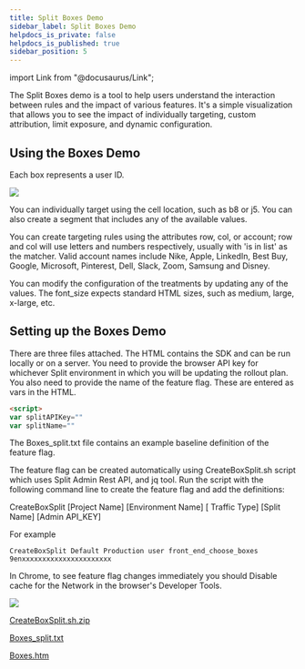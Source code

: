 ```yaml
---
title: Split Boxes Demo
sidebar_label: Split Boxes Demo
helpdocs_is_private: false
helpdocs_is_published: true
sidebar_position: 5
---
```


import Link from "@docusaurus/Link";

<p>
  <button hidden style={{borderRadius:'8px', border:'1px', fontFamily:'Courier New', fontWeight:'800', textAlign:'left'}}> help.split.io link: https://help.split.io/hc/en-us/articles/360039405371-Split-Boxes-Demo  <br /> ✘ images still hosted on help.split.io </button>
</p>

The Split Boxes demo is a tool to help users understand the interaction between rules and the impact of various features. It's a simple visualization that allows you to see the impact of individually targeting, custom attribution, limit exposure, and dynamic configuration.

## Using the Boxes Demo

Each box represents a user ID.  

![](https://help.split.io/hc/article_attachments/26801689779725)

You can individually target using the cell location, such as b8 or j5.  You can also create a segment that includes any of the available values.

You can create targeting rules using the attributes row, col, or account; row and col will use letters and numbers respectively, usually with 'is in list' as the matcher.  Valid account names include Nike, Apple, LinkedIn, Best Buy, Google, Microsoft, Pinterest, Dell, Slack, Zoom, Samsung and Disney.

You can modify the configuration of the treatments by updating any of the values.  The font_size expects standard HTML sizes, such as medium, large, x-large, etc.

## Setting up the Boxes Demo

There are three files attached.  The HTML contains the SDK and can be run locally or on a server.  You need to provide the browser API key for whichever Split environment in which you will be updating the rollout plan.  You also need to provide the name of the feature flag.  These are entered as vars in the HTML.

```html
<script>
var splitAPIKey=""
var splitName=""
```

The Boxes_split.txt file contains an example baseline definition of the feature flag.

The feature flag can be created automatically using CreateBoxSplit.sh script which uses Split Admin Rest API, and jq tool. Run the script with the following command line to create the feature flag and add the definitions:

CreateBoxSplit [Project Name] [Environment Name] [
Traffic Type] [Split Name] [Admin API_KEY]

For example
```
CreateBoxSplit Default Production user front_end_choose_boxes 9enxxxxxxxxxxxxxxxxxxxxxx
```

In Chrome, to see feature flag changes immediately you should Disable cache for the Network in the browser's Developer Tools.

![](https://help.split.io/hc/article_attachments/360048654411)

[CreateBoxSplit.sh.zip](https://help.split.io/hc/en-us/article_attachments/360048733612)

[Boxes_split.txt](https://help.split.io/hc/en-us/article_attachments/10304905177869)

[Boxes.htm](https://help.split.io/hc/en-us/article_attachments/26801650994957)